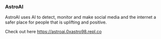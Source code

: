 ### AstroAI
AstroAI uses AI to detect, monitor and make social media and the internet a safer place for people that is uplifting and positive.

Check out here https://astroai.0xastro98.repl.co